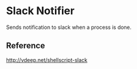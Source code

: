 # Slack Notifier
Sends notification to slack when a process is done.

## Reference
http://vdeep.net/shellscript-slack
